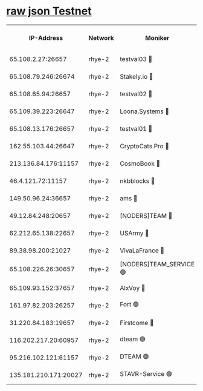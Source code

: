 
[raw json Testnet](https://rpc-check.quickt.stavr.tech/quickt/rpc-quickt-result.json)
=


<table><tr><th>IP-Address</th><th>Network</th><th>Moniker</th><th>Latest Block Height</th><th>Earliest Block Height</th><th>Catching Up</th><th>Tx Index</th><th>Voting Power</th><th>Scan Time</th></tr><tr><td>65.108.2.27:26657</td><td>rhye-2</td><td>testval03 🔴</td><td>549235</td><td>1</td><td>False</td><td>on</td><td>11002050</td><td>2024-01-28T17:05:44.066222936UTC</td></tr><tr><td>65.108.79.246:26674</td><td>rhye-2</td><td>Stakely.io 🔴</td><td>549235</td><td>1</td><td>False</td><td>on</td><td>10010</td><td>2024-01-28T17:05:46.489060165UTC</td></tr><tr><td>65.108.65.94:26657</td><td>rhye-2</td><td>testval02 🔴</td><td>549236</td><td>1</td><td>False</td><td>on</td><td>11002050</td><td>2024-01-28T17:05:49.375096927UTC</td></tr><tr><td>65.109.39.223:26647</td><td>rhye-2</td><td>Loona.Systems 🔴</td><td>549236</td><td>1</td><td>False</td><td>off</td><td>86949</td><td>2024-01-28T17:05:52.193534409UTC</td></tr><tr><td>65.108.13.176:26657</td><td>rhye-2</td><td>testval01 🔴</td><td>549236</td><td>1</td><td>False</td><td>on</td><td>13082010</td><td>2024-01-28T17:05:53.029605942UTC</td></tr><tr><td>162.55.103.44:26647</td><td>rhye-2</td><td>CryptoCats.Pro 🔴</td><td>549242</td><td>1</td><td>False</td><td>off</td><td>9999</td><td>2024-01-28T17:06:25.604619311UTC</td></tr><tr><td>213.136.84.176:11157</td><td>rhye-2</td><td>CosmoBook 🔴</td><td>549241</td><td>65301</td><td>False</td><td>off</td><td>1528057</td><td>2024-01-28T17:06:19.177254770UTC</td></tr><tr><td>46.4.121.72:11157</td><td>rhye-2</td><td>nkbblocks 🔴</td><td>549234</td><td>70101</td><td>False</td><td>off</td><td>81491</td><td>2024-01-28T17:05:35.785351276UTC</td></tr><tr><td>149.50.96.24:36657</td><td>rhye-2</td><td>ams 🔴</td><td>549239</td><td>133501</td><td>False</td><td>on</td><td>10786</td><td>2024-01-28T17:06:08.584065875UTC</td></tr><tr><td>49.12.84.248:20657</td><td>rhye-2</td><td>[NODERS]TEAM 🔴</td><td>549239</td><td>146001</td><td>False</td><td>on</td><td>59690</td><td>2024-01-28T17:06:06.144952440UTC</td></tr><tr><td>62.212.65.138:22657</td><td>rhye-2</td><td>USArmy 🔴</td><td>549235</td><td>198001</td><td>False</td><td>on</td><td>59069</td><td>2024-01-28T17:05:43.163074703UTC</td></tr><tr><td>89.38.98.200:21027</td><td>rhye-2</td><td>VivaLaFrance 🔴</td><td>549234</td><td>220501</td><td>False</td><td>off</td><td>10000</td><td>2024-01-28T17:05:38.337013537UTC</td></tr><tr><td>65.108.226.26:30657</td><td>rhye-2</td><td>[NODERS]TEAM_SERVICE 🟢</td><td>549236</td><td>241501</td><td>False</td><td>on</td><td>0</td><td>2024-01-28T17:05:52.597396361UTC</td></tr><tr><td>65.109.93.152:37657</td><td>rhye-2</td><td>AlxVoy 🔴</td><td>549235</td><td>315173</td><td>False</td><td>on</td><td>143351</td><td>2024-01-28T17:05:40.754073792UTC</td></tr><tr><td>161.97.82.203:26257</td><td>rhye-2</td><td>Fort 🟢</td><td>549234</td><td>330438</td><td>False</td><td>on</td><td>0</td><td>2024-01-28T17:05:35.505720549UTC</td></tr><tr><td>31.220.84.183:19657</td><td>rhye-2</td><td>Firstcome 🔴</td><td>549235</td><td>409501</td><td>False</td><td>off</td><td>724902</td><td>2024-01-28T17:05:43.625218522UTC</td></tr><tr><td>116.202.217.20:60957</td><td>rhye-2</td><td>dteam 🟢</td><td>549236</td><td>421794</td><td>False</td><td>on</td><td>0</td><td>2024-01-28T17:05:49.648532977UTC</td></tr><tr><td>95.216.102.121:61157</td><td>rhye-2</td><td>DTEAM 🟢</td><td>549235</td><td>535201</td><td>False</td><td>on</td><td>0</td><td>2024-01-28T17:05:46.890986298UTC</td></tr><tr><td>135.181.210.171:20027</td><td>rhye-2</td><td>STAVR-Service 🟢</td><td>549238</td><td>547501</td><td>False</td><td>on</td><td>0</td><td>2024-01-28T17:06:03.673446917UTC</td></tr></table>